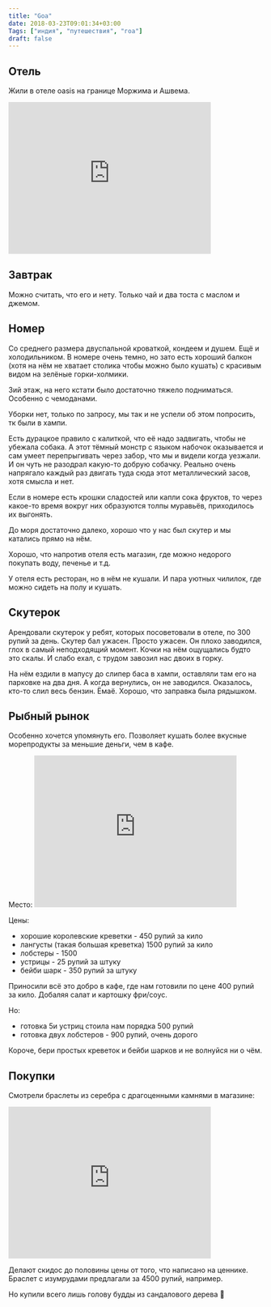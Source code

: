 ```yaml
---
title: "Goa"
date: 2018-03-23T09:01:34+03:00
Tags: ["индия", "путешествия", "гоа"]
draft: false
---
```


## Отель

Жили в отеле oasis на границе Моржима и Ашвема.

<iframe src="https://www.google.com/maps/embed?pb=!1m18!1m12!1m3!1d7684.033684749922!2d73.71682926426776!3d15.644091561518112!2m3!1f0!2f0!3f0!3m2!1i1024!2i768!4f13.1!3m3!1m2!1s0x0%3A0x47af2a7c71401131!2sOasis!5e0!3m2!1sen!2sru!4v1521786104121" width="400" height="300" frameborder="0" style="border:0" allowfullscreen></iframe>

## Завтрак

Можно считать, что его и нету. Только чай и два тоста с маслом и джемом.

## Номер

Со среднего размера двуспальной кроваткой, кондеем и душем. Ещё и холодильником.
В номере очень темно, но зато есть хороший балкон (хотя на нём не хватает столика чтобы можно было кушать) с красивым видом на зелёные горки-холмики.

3ий этаж, на него кстати было достаточно тяжело подниматься. Особенно с чемоданами.

Уборки нет, только по запросу, мы так и не успели об этом попросить, тк были в хампи.

Есть дурацкое правило с калиткой, что её надо задвигать, чтобы не убежала собака.
А этот тёмный монстр с языком набочок оказывается и сам умеет перепрыгивать через забор,
что мы и видели когда уезжали. И он чуть не разодрал какую-то добрую собачку.
Реально очень напрягало каждый раз двигать туда сюда этот металлический засов, хотя смысла и нет.

Если в номере есть крошки сладостей или капли сока фруктов, то через какое-то время вокруг них образуются толпы муравьёв, приходилось их выгонять.

До моря достаточно далеко, хорошо что у нас был скутер и мы катались прямо на нём.

Хорошо, что напротив отеля есть магазин, где можно недорого покупать воду, печенье и т.д.

У отеля есть ресторан, но в нём не кушали. И пара уютных чилилок, где можно сидеть на полу и кушать.

## Скутерок

Арендовали скутерок у ребят, которых посоветовали в отеле, по 300 рупий за день.
Скутер бал ужасен. Просто ужасен. Он плохо заводился, глох в самый неподходящий момент.
Кочки на нём ощущались будто это скалы. И слабо ехал, с трудом завозил нас двоих в горку.

На нём ездили в мапусу до слипер баса в хампи, оставляли там его на парковке на два дня.
А когда вернулись, он не заводился. Оказалось, кто-то слил весь бензин. Ёмаё.
Хорошо, что заправка была рядышком.

## Рыбный рынок

Особенно хочется упомянуть его. Позволяет кушать более вкусные морепродукты за меньшие деньги, чем в кафе.

Место: <iframe src="https://www.google.com/maps/embed?pb=!1m18!1m12!1m3!1d7684.216021647863!2d73.75470205555789!3d15.639235750634233!2m3!1f0!2f0!3f0!3m2!1i1024!2i768!4f13.1!3m3!1m2!1s0x3bbfec0627f9714b%3A0xf61b943d4e39cbd3!2sNew+Chopdem+Fish+Market!5e0!3m2!1sen!2sru!4v1521786225054" width="400" height="300" frameborder="0" style="border:0" allowfullscreen></iframe>

Цены:

* хорошие королевские креветки - 450 рупий за кило
* лангусты (такая большая креветка) 1500 рупий за кило
* лобстеры - 1500
* устрицы - 25 рупий за штуку
* бейби шарк - 350 рупий за штуку

Приносили всё это добро в кафе, где нам готовили по цене 400 рупий за кило. Добаляя салат и картошку фри/соус.

Но:

* готовка 5и устриц стоила нам порядка 500 рупий
* готовка двух лобстеров - 900 рупий, очень дорого

Короче, бери простых креветок и бейби шарков и не волнуйся ни о чём.

## Покупки

Смотрели браслеты из серебра с драгоценными камнями в магазине:

<iframe src="https://www.google.com/maps/embed?pb=!1m18!1m12!1m3!1d3842.310829450209!2d73.73546131421853!3d15.628427955252459!2m3!1f0!2f0!3f0!3m2!1i1024!2i768!4f13.1!3m3!1m2!1s0x3bbfe9518ae8f505%3A0x7ef709f5f7e6c98c!2sPernem+%E2%80%93+Agarwada+-+Morjim%2C+Morjim%2C+Goa+403512%2C+India!5e0!3m2!1sen!2sru!4v1522263299850" width="400" height="300" frameborder="0" style="border:0" allowfullscreen></iframe>

Делают скидос до половины цены от того, что написано на ценнике. Браслет с изумрудами предлагали за 4500 рупий, например.

Но купили всего лишь голову будды из сандалового дерева 🌳